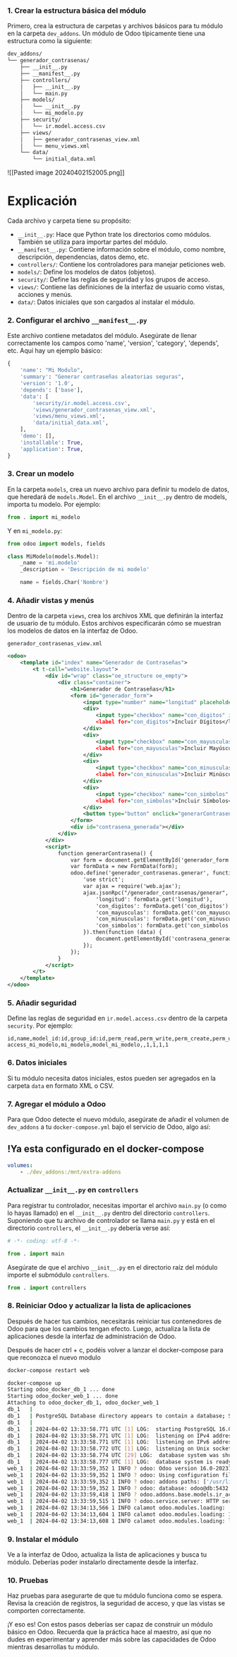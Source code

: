 ### 1. Crear la estructura básica del módulo

Primero, crea la estructura de carpetas y archivos básicos para tu módulo en la carpeta `dev_addons`. Un módulo de Odoo típicamente tiene una estructura como la siguiente:

```bash
dev_addons/
└── generador_contrasenas/
    ├── __init__.py
    ├── __manifest__.py
    ├── controllers/
    │   ├── __init__.py
    │   └── main.py  
    ├── models/
    │   └── __init__.py
	│   └── mi_modelo.py 
    ├── security/
    │   └── ir.model.access.csv
    ├── views/
    │   ├── generador_contrasenas_view.xml 
    │   └── menu_views.xml  
    └── data/
        └── initial_data.xml


```
![[Pasted image 20240402152005.png]]

# Explicación
Cada archivo y carpeta tiene su propósito:

- `__init__.py`: Hace que Python trate los directorios como módulos. También se utiliza para importar partes del módulo.
- `__manifest__.py`: Contiene información sobre el módulo, como nombre, descripción, dependencias, datos demo, etc.
- `controllers/`: Contiene los controladores para manejar peticiones web.
- `models/`: Define los modelos de datos (objetos).
- `security/`: Define las reglas de seguridad y los grupos de acceso.
- `views/`: Contiene las definiciones de la interfaz de usuario como vistas, acciones y menús.
- `data/`: Datos iniciales que son cargados al instalar el módulo.

### 2. Configurar el archivo `__manifest__.py`

Este archivo contiene metadatos del módulo. Asegúrate de llenar correctamente los campos como 'name', 'version', 'category', 'depends', etc. Aquí hay un ejemplo básico:

```python
{
    'name': "Mi Modulo",
    'summary': "Generar contraseñas aleatorias seguras",
    'version': '1.0',
    'depends': ['base'],
    'data': [
        'security/ir.model.access.csv',
        'views/generador_contrasenas_view.xml',
        'views/menu_views.xml',
        'data/initial_data.xml',
    ],
    'demo': [],
    'installable': True,
    'application': True,
}
```

### 3. Crear un modelo

En la carpeta `models`, crea un nuevo archivo para definir tu modelo de datos, que heredará de `models.Model`. En el archivo `__init__.py` dentro de models, importa tu modelo. Por ejemplo:

```python
from . import mi_modelo
```

Y en `mi_modelo.py`:

```python
from odoo import models, fields

class MiModelo(models.Model):
    _name = 'mi.modelo'
    _description = 'Descripción de mi modelo'

    name = fields.Char('Nombre')
```

### 4. Añadir vistas y menús

Dentro de la carpeta `views`, crea los archivos XML que definirán la interfaz de usuario de tu módulo. Estos archivos especificarán cómo se muestran los modelos de datos en la interfaz de Odoo.

`generador_contrasenas_view.xml`
```xml
<odoo>
    <template id="index" name="Generador de Contraseñas">
        <t t-call="website.layout">
            <div id="wrap" class="oe_structure oe_empty">
                <div class="container">
                    <h1>Generador de Contraseñas</h1>
                    <form id="generador_form">
                        <input type="number" name="longitud" placeholder="Longitud de la contraseña" />
                        <div>
                            <input type="checkbox" name="con_digitos" id="con_digitos" checked />
                            <label for="con_digitos">Incluir Dígitos</label>
                        </div>
                        <div>
                            <input type="checkbox" name="con_mayusculas" id="con_mayusculas" checked />
                            <label for="con_mayusculas">Incluir Mayúsculas</label>
                        </div>
                        <div>
                            <input type="checkbox" name="con_minusculas" id="con_minusculas" checked />
                            <label for="con_minusculas">Incluir Minúsculas</label>
                        </div>
                        <div>
                            <input type="checkbox" name="con_simbolos" id="con_simbolos" checked />
                            <label for="con_simbolos">Incluir Símbolos</label>
                        </div>
                        <button type="button" onclick="generarContrasena()">Generar Contraseña</button>
                    </form>
                    <div id="contrasena_generada"></div>
                </div>
            </div>
            <script>
                function generarContrasena() {
                    var form = document.getElementById('generador_form');
                    var formData = new FormData(form);
                    odoo.define('generador_contrasenas.generar', function (require) {
                        'use strict';
                        var ajax = require('web.ajax');
                        ajax.jsonRpc("/generador_contrasenas/generar", 'call', {
                            'longitud': formData.get('longitud'),
                            'con_digitos': formData.get('con_digitos') ? true : false,
                            'con_mayusculas': formData.get('con_mayusculas') ? true : false,
                            'con_minusculas': formData.get('con_minusculas') ? true : false,
                            'con_simbolos': formData.get('con_simbolos') ? true : false
                        }).then(function (data) {
                            document.getElementById('contrasena_generada').innerText = 'Contraseña Generada: ' + data.contrasena;
                        });
                    });
                }
            </script>
        </t>
    </template>
</odoo>

```


### 5. Añadir seguridad

Define las reglas de seguridad en `ir.model.access.csv` dentro de la carpeta `security`. Por ejemplo:
```csv
id,name,model_id:id,group_id:id,perm_read,perm_write,perm_create,perm_unlink
access_mi_modelo,mi_modelo,model_mi_modelo,,1,1,1,1
```

### 6. Datos iniciales

Si tu módulo necesita datos iniciales, estos pueden ser agregados en la carpeta `data` en formato XML o CSV.

### 7. Agregar el módulo a Odoo

Para que Odoo detecte el nuevo módulo, asegúrate de añadir el volumen de `dev_addons` a tu `docker-compose.yml` bajo el servicio de Odoo, algo así:
## !Ya esta configurado en el docker-compose

```yml
volumes:
    - ./dev_addons:/mnt/extra-addons
```

### Actualizar `__init__.py` en `controllers`

Para registrar tu controlador, necesitas importar el archivo `main.py` (o como lo hayas llamado) en el `__init__.py` dentro del directorio `controllers`. Suponiendo que tu archivo de controlador se llama `main.py` y está en el directorio `controllers`, el `__init__.py` debería verse así:
```python
# -*- coding: utf-8 -*-

from . import main
```

Asegúrate de que el archivo `__init__.py` en el directorio raíz del módulo importe el submódulo `controllers`.

```python
from . import controllers
```
### 8. Reiniciar Odoo y actualizar la lista de aplicaciones

Después de hacer tus cambios, necesitarás reiniciar tus contenedores de Odoo para que los cambios tengan efecto. Luego, actualiza la lista de aplicaciones desde la interfaz de administración de Odoo.

Después de hacer ctrl +  c, podéis volver a lanzar el docker-compose para que reconozca el nuevo modulo
```bash
docker-compose restart web
```

```bash
docker-compose up
Starting odoo_docker_db_1 ... done
Starting odoo_docker_web_1 ... done
Attaching to odoo_docker_db_1, odoo_docker_web_1
db_1   | 
db_1   | PostgreSQL Database directory appears to contain a database; Skipping initialization
db_1   | 
db_1   | 2024-04-02 13:33:58.771 UTC [1] LOG:  starting PostgreSQL 16.0 (Debian 16.0-1.pgdg120+1) on x86_64-pc-linux-gnu, compiled by gcc (Debian 12.2.0-14) 12.2.0, 64-bit
db_1   | 2024-04-02 13:33:58.771 UTC [1] LOG:  listening on IPv4 address "0.0.0.0", port 5432
db_1   | 2024-04-02 13:33:58.771 UTC [1] LOG:  listening on IPv6 address "::", port 5432
db_1   | 2024-04-02 13:33:58.772 UTC [1] LOG:  listening on Unix socket "/var/run/postgresql/.s.PGSQL.5432"
db_1   | 2024-04-02 13:33:58.774 UTC [29] LOG:  database system was shut down at 2024-04-02 13:33:34 UTC
db_1   | 2024-04-02 13:33:58.777 UTC [1] LOG:  database system is ready to accept connections
web_1  | 2024-04-02 13:33:59,352 1 INFO ? odoo: Odoo version 16.0-20231120 
web_1  | 2024-04-02 13:33:59,352 1 INFO ? odoo: Using configuration file at /etc/odoo/odoo.conf 
web_1  | 2024-04-02 13:33:59,352 1 INFO ? odoo: addons paths: ['/usr/lib/python3/dist-packages/odoo/addons', '/var/lib/odoo/.local/share/Odoo/addons/16.0'] 
web_1  | 2024-04-02 13:33:59,352 1 INFO ? odoo: database: odoo@db:5432 
web_1  | 2024-04-02 13:33:59,418 1 INFO ? odoo.addons.base.models.ir_actions_report: Will use the Wkhtmltopdf binary at /usr/local/bin/wkhtmltopdf 
web_1  | 2024-04-02 13:33:59,515 1 INFO ? odoo.service.server: HTTP service (werkzeug) running on 1d38ad47b95f:8069 
web_1  | 2024-04-02 13:34:13,566 1 INFO calamot odoo.modules.loading: 'loading 1 modules... '
web_1  | 2024-04-02 13:34:13,604 1 INFO calamot odoo.modules.loading: 1 modules loaded in 0.04s, 0 queries (+0 extra) 
web_1  | 2024-04-02 13:34:13,608 1 INFO calamot odoo.modules.loading: loading 8 modules... 
```

### 9. Instalar el módulo

Ve a la interfaz de Odoo, actualiza la lista de aplicaciones y busca tu módulo. Deberías poder instalarlo directamente desde la interfaz.

### 10. Pruebas

Haz pruebas para asegurarte de que tu módulo funciona como se espera. Revisa la creación de registros, la seguridad de acceso, y que las vistas se comporten correctamente.

¡Y eso es! Con estos pasos deberías ser capaz de construir un módulo básico en Odoo. Recuerda que la práctica hace al maestro, así que no dudes en experimentar y aprender más sobre las capacidades de Odoo mientras desarrollas tu módulo.
